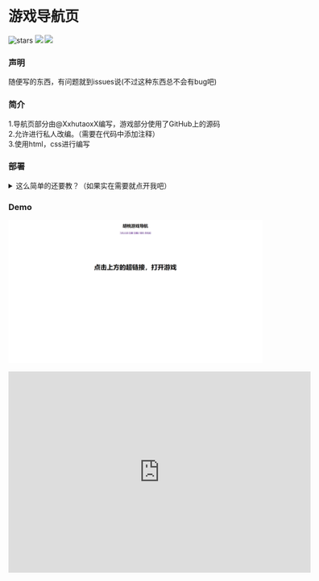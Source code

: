 # 游戏导航页
![stars](https://img.shields.io/github/stars/XxhutaoxX/navigation-page.svg)
![](https://img.shields.io/badge/Author-胡桃-pink.svg)
![](https://star-history.com/embed?secret=#XxhutaoxX/navigation-page&Date)
### 声明
随便写的东西，有问题就到issues说(不过这种东西总不会有bug吧)
### 简介
1.导航页部分由@XxhutaoxX编写，游戏部分使用了GitHub上的源码  
2.允许进行私人改编。（需要在代码中添加注释<!--- Written by Hutao --->）  
3.使用html，css进行编写
### 部署
<details>
<summary>这么简单的还要教？（如果实在需要就点开我吧）</summary>
<pre><code>
将源码下载下来然后找到源码文件夹的index.html文件
</code></pre>
</details>

### Demo
![Demo图片](demo.png)  

<iframe style="width:100%;height:auto;min-width:600px;min-height:400px;" src="https://star-history.com/embed?secret=Z2hwX3BBNUk2WmQzZ1dQRjJzcDNVWGZOamN2V1Z0QUhkVjBVQTA1YQ==#XxhutaoxX/navigation-page&Date" frameBorder="0"></iframe>